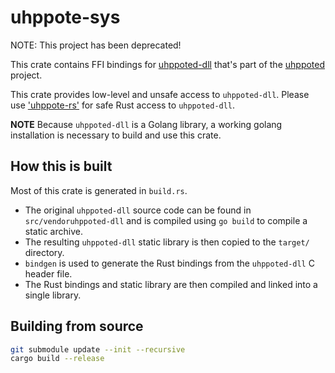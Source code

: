 # uhppote-sys

NOTE: This project has been deprecated!

This crate contains FFI bindings for [uhppoted-dll](https://github.com/uhppoted/uhppoted-dll)
that's part of the [uhppoted](https://github.com/uhppoted/uhppoted) project.

This crate provides low-level and unsafe access to `uhppoted-dll`. Please use ['uhppote-rs'](https://crates.io/crates/uhppote-rs) for safe Rust access to `uhppoted-dll`.

**NOTE** Because `uhppoted-dll` is a Golang library, a working golang installation is necessary to build and use this crate.

## How this is built

Most of this crate is generated in `build.rs`.

- The original `uhppoted-dll` source code can be found in `src/vendoruhppoted-dll` and is compiled using `go build` to compile a static archive.
- The resulting `uhppoted-dll` static library is then copied to the `target/` directory.
- `bindgen` is used to generate the Rust bindings from the `uhppoted-dll` C header file.
- The Rust bindings and static library are then compiled and linked into a single library.

## Building from source

```bash
git submodule update --init --recursive
cargo build --release
```

```

```
